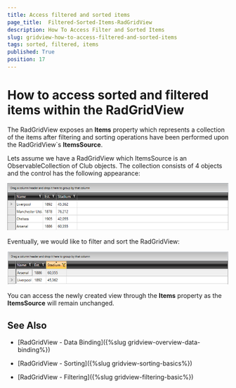 ```yaml
---
title: Access filtered and sorted items
page_title:  Filtered-Sorted-Items-RadGridView
description: How To Access Filter and Sorted Items
slug: gridview-how-to-access-filtered-and-sorted-items
tags: sorted, filtered, items
published: True
position: 17
---
```


# How to access sorted and filtered items within the RadGridView

The RadGridView exposes an __Items__ property which represents a collection of the items after filtering and sorting operations have been performed upon the RadGridView`s __ItemsSource__.  

Lets assume we have a RadGridView which ItemsSource is an ObservableCollection of Club objects. The collection consists of 4 objects and the control has the following appearance:


![Default RadGridView](images/gridview-ItemsProperty.PNG)


Eventually, we would like to filter and sort the RadGridView:


![Filtered and Sorted RadGridView](images/gridview-ItemsProperty_SortedFiltered.PNG)


You can access the newly created view through the __Items__ property as the __ItemsSource__ will remain unchanged.

## See Also

* [RadGridView - Data Binding]({%slug gridview-overview-data-binding%})

* [RadGridView - Sorting]({%slug gridview-sorting-basics%})

* [RadGridView - Filtering]({%slug gridview-filtering-basic%})